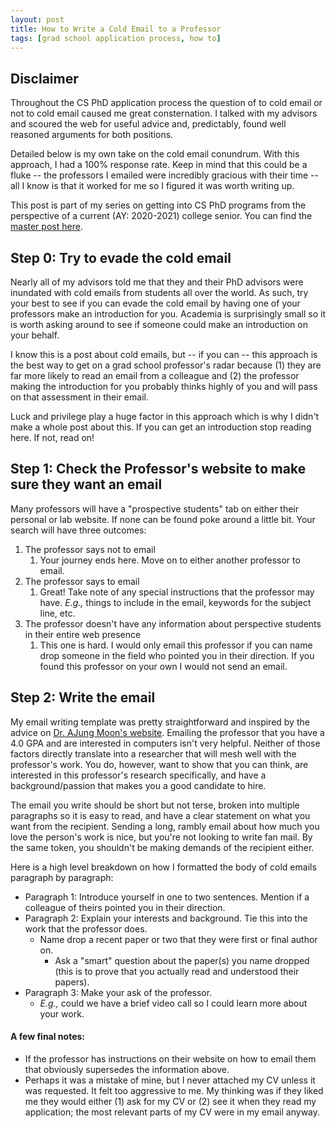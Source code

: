 ```yaml
---
layout: post
title: How to Write a Cold Email to a Professor
tags: [grad school application process, how to]
---
```


## Disclaimer

Throughout the CS PhD application process the question of to cold email or not to cold email caused me great consternation. I talked with my advisors and scoured the web for useful advice and, predictably, found well reasoned arguments for both positions. 

Detailed below is my own take on the cold email conundrum. With this approach, I had a 100% response rate. Keep in mind that this could be a fluke -- the professors I emailed were incredibly gracious with their time -- all I know is that it worked for me so I figured it was worth writing up. 

This post is part of my series on getting into CS PhD programs from the perspective of a current (AY: 2020-2021) college senior. You can find the [master post here](https://jakec007.github.io/2021-04-19-swatties-guide-applying-cs-programs/). 



## Step 0: Try to evade the cold email

Nearly all of my advisors told me that they and their PhD advisors were inundated with cold emails from students all over the world. As such, try your best to see if you can evade the cold email by having one of your professors make an introduction for you. Academia is surprisingly small so it is worth asking around to see if someone could make an introduction on your behalf. 

I know this is a post about cold emails, but -- if you can -- this approach is the best way to get on a grad school professor's radar because (1) they are far more likely to read an email from a colleague and (2) the professor making the introduction for you probably thinks highly of you and will pass on that assessment in their email. 

Luck and privilege play a huge factor in this approach which is why I didn't make a whole post about this. If you can get an introduction stop reading here. If not, read on!



## Step 1: Check the Professor's website to make sure they want an email

Many professors will have a "prospective students" tab on either their personal or lab website. If none can be found poke around a little bit. Your search will have three outcomes:

1. The professor says not to email 
   1. Your journey ends here. Move on to either another professor to email.
2. The professor says to email
   1. Great! Take note of any special instructions that the professor may have. *E.g.,* things to include in the email, keywords for the subject line, etc.
3. The professor doesn't have any information about perspective students in their entire web presence 
   1.  This one is hard. I would only email this professor if you can name drop someone in the field who pointed you in their direction. If you found this professor on your own I would not send an email.  



## Step 2: Write the email

My email writing template was pretty straightforward and inspired by the advice on [Dr. AJung Moon's website](https://www.ajungmoon.com/prospective-students#h.p_D0DqCWoZylq9). Emailing the professor that you have a 4.0 GPA and are interested in computers isn't very helpful. Neither of those factors directly translate into a researcher that will mesh well with the professor's work. You do, however, want to show that you can think, are interested in this professor's research specifically, and have a background/passion that makes you a good candidate to hire.   

The email you write should be short but not terse, broken into multiple paragraphs so it is easy to read, and have a clear statement on what you want from the recipient. Sending a long, rambly email about how much you love the person's work is nice, but you're not looking to write fan mail. By the same token, you shouldn't be making demands of the recipient either.  

Here is a high level breakdown on how I formatted the body of cold emails paragraph by paragraph: 

* Paragraph 1: Introduce yourself in one to two sentences. Mention if a colleague of theirs pointed you in their direction.
* Paragraph 2: Explain your interests and background. Tie this into the work that the professor does. 
  * Name drop a recent paper or two that they were first or final author on.
    * Ask a "smart" question about the paper(s) you name dropped (this is to prove that you actually read and understood their papers).
* Paragraph 3: Make your ask of the professor. 
  * *E.g.,* could we have a brief video call so I could learn more about your work.

#### A few final notes:

* If the professor has instructions on their website on how to email them that obviously supersedes the information above. 
* Perhaps it was a mistake of mine, but I never attached my CV unless it was requested. It felt too aggressive to me. My thinking was if they liked me they would either (1) ask for my CV or (2) see it when they read my application; the most relevant parts of my CV were in my email anyway.   



